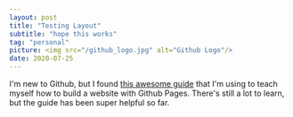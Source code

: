 ```yaml
---
layout: post
title: "Testing Layout"
subtitle: "hope this works"
tag: "personal"
picture: <img src="/github_logo.jpg" alt="Github Logo"/>
date: 2020-07-25
---
```


I'm new to Github, but I found [this awesome guide](http://jmcglone.com/guides/github-pages/) that I'm using to teach myself how to build a website with Github Pages. There's still a lot to learn, but the guide has been super helpful so far. 
